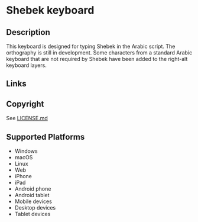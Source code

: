 Shebek keyboard
==============

Description
-----------
This keyboard is designed for typing Shebek in the Arabic script. The orthography is still in development. Some characters from a standard Arabic keyboard that are not required by Shebek have been added to the right-alt keyboard layers. 

Links
-----

Copyright
---------
See [LICENSE.md](LICENSE.md)

Supported Platforms
-------------------
 * Windows
 * macOS
 * Linux
 * Web
 * iPhone
 * iPad
 * Android phone
 * Android tablet
 * Mobile devices
 * Desktop devices
 * Tablet devices

